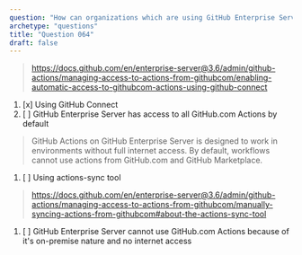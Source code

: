 ```yaml
---
question: "How can organizations which are using GitHub Enterprise Server enable automatic syncing of third party GitHub Actions hosted on GitHub.com to their GitHub Enterprise Server instance?"
archetype: "questions"
title: "Question 064"
draft: false
---
```


> https://docs.github.com/en/enterprise-server@3.6/admin/github-actions/managing-access-to-actions-from-githubcom/enabling-automatic-access-to-githubcom-actions-using-github-connect
1. [x] Using GitHub Connect
1. [ ] GitHub Enterprise Server has access to all GitHub.com Actions by default
> GitHub Actions on GitHub Enterprise Server is designed to work in environments without full internet access. By default, workflows cannot use actions from GitHub.com and GitHub Marketplace.
1. [ ] Using actions-sync tool
> https://docs.github.com/en/enterprise-server@3.6/admin/github-actions/managing-access-to-actions-from-githubcom/manually-syncing-actions-from-githubcom#about-the-actions-sync-tool
1. [ ] GitHub Enterprise Server cannot use GitHub.com Actions because of it's on-premise nature and no internet access
